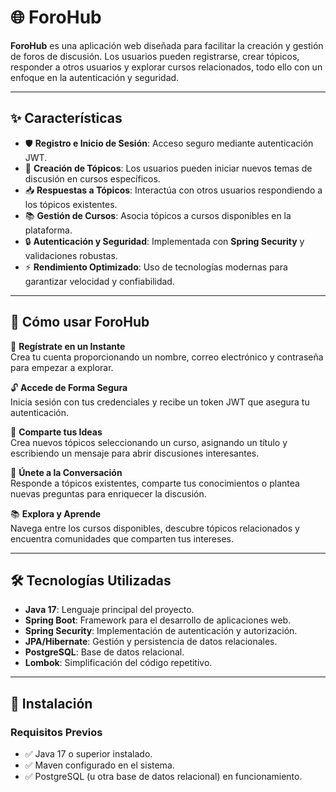 # 🌐 ForoHub

**ForoHub** es una aplicación web diseñada para facilitar la creación y gestión de foros de discusión. Los usuarios pueden registrarse, crear tópicos, responder a otros usuarios y explorar cursos relacionados, todo ello con un enfoque en la autenticación y seguridad.

---

## ✨ Características

- 🛡️ **Registro e Inicio de Sesión**: Acceso seguro mediante autenticación JWT.
- 💬 **Creación de Tópicos**: Los usuarios pueden iniciar nuevos temas de discusión en cursos específicos.
- 📥 **Respuestas a Tópicos**: Interactúa con otros usuarios respondiendo a los tópicos existentes.
- 📚 **Gestión de Cursos**: Asocia tópicos a cursos disponibles en la plataforma.
- 🔒 **Autenticación y Seguridad**: Implementada con **Spring Security** y validaciones robustas.
- ⚡ **Rendimiento Optimizado**: Uso de tecnologías modernas para garantizar velocidad y confiabilidad.

---

## 🚀 Cómo usar ForoHub

🔑 **Regístrate en un Instante**  
Crea tu cuenta proporcionando un nombre, correo electrónico y contraseña para empezar a explorar.

🔓 **Accede de Forma Segura**  
Inicia sesión con tus credenciales y recibe un token JWT que asegura tu autenticación.

📝 **Comparte tus Ideas**  
Crea nuevos tópicos seleccionando un curso, asignando un título y escribiendo un mensaje para abrir discusiones interesantes.

💬 **Únete a la Conversación**  
Responde a tópicos existentes, comparte tus conocimientos o plantea nuevas preguntas para enriquecer la discusión.

📚 **Explora y Aprende**  
Navega entre los cursos disponibles, descubre tópicos relacionados y encuentra comunidades que comparten tus intereses.

---

## 🛠️ Tecnologías Utilizadas

- **Java 17**: Lenguaje principal del proyecto.
- **Spring Boot**: Framework para el desarrollo de aplicaciones web.
- **Spring Security**: Implementación de autenticación y autorización.
- **JPA/Hibernate**: Gestión y persistencia de datos relacionales.
- **PostgreSQL**: Base de datos relacional.
- **Lombok**: Simplificación del código repetitivo.

---

## 🚀 Instalación

### Requisitos Previos
- ✅ Java 17 o superior instalado.
- ✅ Maven configurado en el sistema.
- ✅ PostgreSQL (u otra base de datos relacional) en funcionamiento.
    
